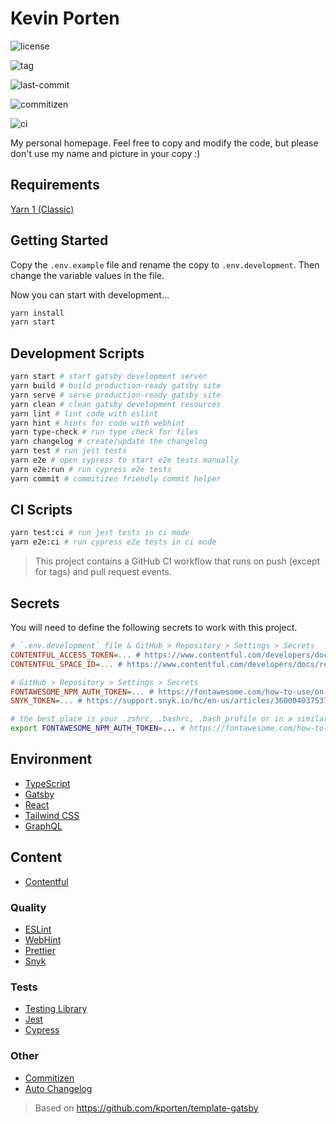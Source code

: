 # Kevin Porten

![license](https://img.shields.io/github/license/kporten/kevinporten)

![tag](https://img.shields.io/github/v/tag/kporten/kevinporten)

![last-commit](https://img.shields.io/github/last-commit/kporten/kevinporten)

![commitizen](https://img.shields.io/badge/commitizen-friendly-brightgreen.svg)

![ci](https://github.com/kporten/kevinporten/workflows/CI/badge.svg?branch=master&event=push)

My personal homepage. Feel free to copy and modify the code, but please don't use my name and picture in your copy :)

## Requirements

[Yarn 1 (Classic)](https://classic.yarnpkg.com/lang/en/)

## Getting Started

Copy the `.env.example` file and rename the copy to `.env.development`. Then change the variable values in the file.

Now you can start with development...

```bash
yarn install
yarn start
```

## Development Scripts

```bash
yarn start # start gatsby development server
yarn build # build production-ready gatsby site
yarn serve # serve production-ready gatsby site
yarn clean # clean gatsby development resources
yarn lint # lint code with eslint
yarn hint # hints for code with webhint
yarn type-check # run type check for files
yarn changelog # create/update the changelog
yarn test # run jest tests
yarn e2e # open cypress to start e2e tests manually
yarn e2e:run # run cypress e2e tests
yarn commit # commitizen friendly commit helper
```

## CI Scripts

```bash
yarn test:ci # run jest tests in ci mode
yarn e2e:ci # run cypress e2e tests in ci mode
```

> This project contains a GitHub CI workflow that runs on push (except for tags) and pull request events.

## Secrets

You will need to define the following secrets to work with this project.

```ini
# `.env.development` file & GitHub > Repository > Settings > Secrets
CONTENTFUL_ACCESS_TOKEN=... # https://www.contentful.com/developers/docs/references/authentication/
CONTENTFUL_SPACE_ID=... # https://www.contentful.com/developers/docs/references/authentication/

# GitHub > Repository > Settings > Secrets
FONTAWESOME_NPM_AUTH_TOKEN=... # https://fontawesome.com/how-to-use/on-the-web/setup/using-package-managers#installing-pro
SNYK_TOKEN=... # https://support.snyk.io/hc/en-us/articles/360004037537-Authentication-for-third-party-tools
```

```bash
# the best place is your .zshrc, .bashrc, .bash_profile or in a similar file
export FONTAWESOME_NPM_AUTH_TOKEN=... # https://fontawesome.com/how-to-use/on-the-web/setup/using-package-managers#installing-pro
```

## Environment

- [TypeScript](https://www.typescriptlang.org/)
- [Gatsby](https://www.gatsbyjs.org/)
- [React](https://reactjs.org/)
- [Tailwind CSS](https://tailwindcss.com/)
- [GraphQL](https://graphql.org/)

## Content

- [Contentful](https://www.contentful.com/)

### Quality

- [ESLint](https://eslint.org/)
- [WebHint](https://webhint.io/)
- [Prettier](https://prettier.io/)
- [Snyk](https://snyk.io/)

### Tests

- [Testing Library](https://testing-library.com/)
- [Jest](https://jestjs.io/)
- [Cypress](https://www.cypress.io/)

### Other

- [Commitizen](http://commitizen.github.io/cz-cli/)
- [Auto Changelog](https://github.com/CookPete/auto-changelog)

> Based on https://github.com/kporten/template-gatsby
